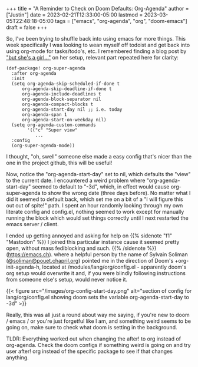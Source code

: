 +++
title = "A Reminder to Check on Doom Defaults: Org-Agenda"
author = ["Justin"]
date = 2023-02-21T12:33:00-05:00
lastmod = 2023-03-05T22:48:18-05:00
tags = ["emacs", "org-agenda", "org", "doom-emacs"]
draft = false
+++

So, I've been trying to shuffle back into using emacs for more things. This week
specifically I was looking to wean myself off todoist and get back into using
org-mode for tasks/todo's, etc. I remembered finding a blog post by ["but she's a
girl..."](https://www.rousette.org.uk/archives/doom-emacs-tweaks-org-journal-and-org-super-agenda/) on her setup, relevant part repeated here for clarity:

```elisp
(def-package! org-super-agenda
  :after org-agenda
  :init
  (setq org-agenda-skip-scheduled-if-done t
      org-agenda-skip-deadline-if-done t
      org-agenda-include-deadlines t
      org-agenda-block-separator nil
      org-agenda-compact-blocks t
      org-agenda-start-day nil ;; i.e. today
      org-agenda-span 1
      org-agenda-start-on-weekday nil)
  (setq org-agenda-custom-commands
        '(("c" "Super view"
           ...
  :config
  (org-super-agenda-mode))
```

I thought, "oh, swell" someone else made a easy config that's nicer than the one
in the project github, this will be useful!

Now, notice the "org-agenda-start-day" set to nil, which defaults the "view" to the
current date.  I encountered a weird problem
where "org-agenda-start-day" seemed to default to "-3d", which, in effect would cause
org-super-agenda to show the wrong date (three days before). No matter what I did it seemed to
default back, which set me on a bit of a "I will figure this out out of spite!"
path. I spent an hour randomly looking through my own literate config and
config.el, nothing seemed to work except for manually running the block which
would set things correctly until I next restarted the emacs server / client.

I ended up getting annoyed and asking for help on
{{% sidenote "f1"  "Mastodon" %}}  I joined this particular instance cause it seemed pretty open, without mass fediblocking and such. {{% /sidenote %}}
(<https://emacs.ch>).
where a helpful person by the name of Sylvain Soliman
([@soliman@pouet.chapril.org](https://pouet.chapril.org/@soliman)) pointed me in the direction of Doom's
+org-init-agenda-h, located at /modules/lang/org/config.el - apparently doom's
org setup would overwrite it and, if you were blindly following instructions
from someone else's setup, would never notice it.

{{< figure src="/images/org-config-start-day.png" alt="section of config for lang/org/config.el showing doom sets the variable org-agenda-start-day to -3d" >}}

Really, this was all just a round about way me saying, if you're new to doom / emacs /
or you're just forgetful like I am, and something weird seems to be going on,
make sure to check what doom is setting in the background.

TLDR: Everything worked out when changing the after! to org instead of
org-agenda. Check the doom configs if something weird is going on and try user
after! org instead of the specific package to see if that changes anything.
